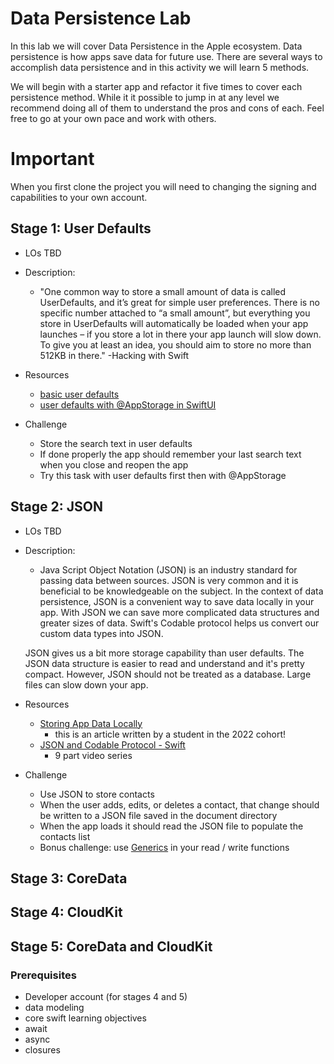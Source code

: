# Data Persistence Lab

In this lab we will cover Data Persistence in the Apple ecosystem. Data persistence is how apps save data for future use. There are several ways to accomplish data persistence and in this activity we will learn 5 methods. 

We will begin with a starter app and refactor it five times to cover each persistence method. While it it possible to jump in at any level we recommend doing all of them to understand the pros and cons of each. Feel free to go at your own pace and work with others.


# Important
When you first clone the project you will need to changing the signing and capabilities to your own account.

## Stage 1: User Defaults
- LOs TBD

- Description:
  - "One common way to store a small amount of data is called UserDefaults, and it’s great for simple user preferences. There is no specific number attached to “a small amount”, but everything you store in UserDefaults will automatically be loaded when your app launches – if you store a lot in there your app launch will slow down. To give you at least an idea, you should aim to store no more than 512KB in there." -Hacking with Swift

- Resources
  - [basic user defaults](https://www.hackingwithswift.com/read/12/2/reading-and-writing-basics-userdefaults)
  - [user defaults with @AppStorage in SwiftUI](https://www.hackingwithswift.com/books/ios-swiftui/storing-user-settings-with-userdefaults)
- Challenge
  - Store the search text in user defaults
  - If done properly the app should remember your last search text when you close and reopen the app
  - Try this task with user defaults first then with @AppStorage

## Stage 2: JSON
- LOs TBD

- Description:
  - Java Script Object Notation (JSON) is an industry standard for passing data between sources. JSON is very common and it is beneficial to be knowledgeable on the subject. In the context of data persistence, JSON is a convenient way to save data locally in your app. With JSON we can save more complicated data structures and greater sizes of data. Swift's Codable protocol helps us convert our custom data types into JSON. 
  
  JSON gives us a bit more storage capability than user defaults. The JSON data structure is easier to read and understand and it's pretty compact. However, JSON should not be treated as a database. Large files can slow down your app.

- Resources
  - [Storing App Data Locally](https://medium.com/@lrkhan/storing-app-data-locally-99e36d4b91a0)
    - this is an article written by a student in the 2022 cohort!
  - [JSON and Codable Protocol - Swift](https://www.youtube.com/playlist?list=PLBn01m5Vbs4DKrm1gwIr_a-0B7yvlTZP6)
    - 9 part video series
- Challenge
  - Use JSON to store contacts
  - When the user adds, edits, or deletes a contact, that change should be written to a JSON file saved in the document directory
  - When the app loads it should read the JSON file to populate the contacts list
  - Bonus challenge: use [Generics](https://docs.swift.org/swift-book/LanguageGuide/Generics.html) in your read / write functions

## Stage 3: CoreData

## Stage 4: CloudKit

## Stage 5: CoreData and CloudKit


### Prerequisites
- Developer account (for stages 4 and 5)
- data modeling
- core swift learning objectives
- await
- async
- closures
